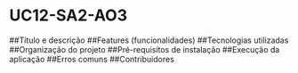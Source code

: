 # UC12-SA2-AO3

##Título e descrição 
##Features (funcionalidades) 
##Tecnologias utilizadas 
##Organização do projeto 
##Pré-requisitos de instalação 
##Execução da aplicação 
##Erros comuns ##Contribuidores

